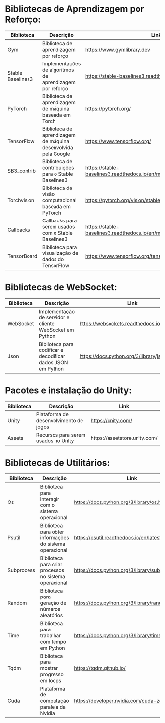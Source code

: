 # Bibliotecas de Aprendizagem por Reforço:

| Biblioteca | Descrição | Link |
| --- | --- | --- |
| Gym | Biblioteca de aprendizagem por reforço | https://www.gymlibrary.dev  |
| Stable Baselines3 | Implementações de algoritmos de aprendizagem por reforço | https://stable-baselines3.readthedocs.io/en/master/ |
| PyTorch | Biblioteca de aprendizagem de máquina baseada em Torch | https://pytorch.org/ |
| TensorFlow | Biblioteca de aprendizagem de máquina desenvolvida pela Google | https://www.tensorflow.org/ |
| SB3_contrib | Biblioteca de contribuições para o Stable Baselines3 | https://stable-baselines3.readthedocs.io/en/master/guide/sb3_contrib.html |
| Torchvision | Biblioteca de visão computacional baseada em PyTorch | https://pytorch.org/vision/stable/index.html |
| Callbacks | Callbacks para serem usados com o Stable Baselines3 | https://stable-baselines3.readthedocs.io/en/master/guide/callbacks.html |
| TensorBoard | Biblioteca para visualização de dados do TensorFlow | https://www.tensorflow.org/tensorboard |

# Bibliotecas de WebSocket:

| Biblioteca | Descrição | Link |
| --- | --- | --- |
| WebSocket | Implementação de servidor e cliente WebSocket em Python | https://websockets.readthedocs.io/en/stable/ |
| Json | Biblioteca para codificar e decodificar dados JSON em Python | https://docs.python.org/3/library/json.html |

# Pacotes e instalação do Unity:

| Biblioteca | Descrição | Link |
| --- | --- | --- |
| Unity | Plataforma de desenvolvimento de jogos | https://unity.com/ |
| Assets | Recursos para serem usados no Unity | https://assetstore.unity.com/ |

# Bibliotecas de Utilitários:

| Biblioteca | Descrição | Link |
| --- | --- | --- |
| Os | Biblioteca para interagir com o sistema operacional | https://docs.python.org/3/library/os.html |
| Psutil | Biblioteca para obter informações do sistema operacional | https://psutil.readthedocs.io/en/latest/ |
| Subprocess | Biblioteca para criar processos no sistema operacional | https://docs.python.org/3/library/subprocess.html |
| Random | Biblioteca para geração de números aleatórios | https://docs.python.org/3/library/random.html |
| Time | Biblioteca para trabalhar com tempo em Python | https://docs.python.org/3/library/time.html |
| Tqdm | Biblioteca para mostrar progresso em loops | https://tqdm.github.io/ |
| Cuda | Plataforma de computação paralela da Nvidia | https://developer.nvidia.com/cuda-zone |
